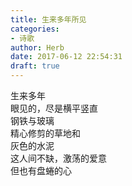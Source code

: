 ```yaml
---  
title: 生来多年所见  
categories:  
- 诗歌  
author: Herb  
date: 2017-06-12 22:54:31  
draft: true
---  
```

生来多年  
眼见的，尽是横平竖直  
钢铁与玻璃  
精心修剪的草地和  
灰色的水泥  
这人间不缺，激荡的爱意  
但也有盘蜷的心